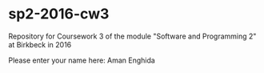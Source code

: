 # sp2-2016-cw3
Repository for Coursework 3 of the module "Software and Programming 2" at Birkbeck in 2016

Please enter your name here:  Aman Enghida  

